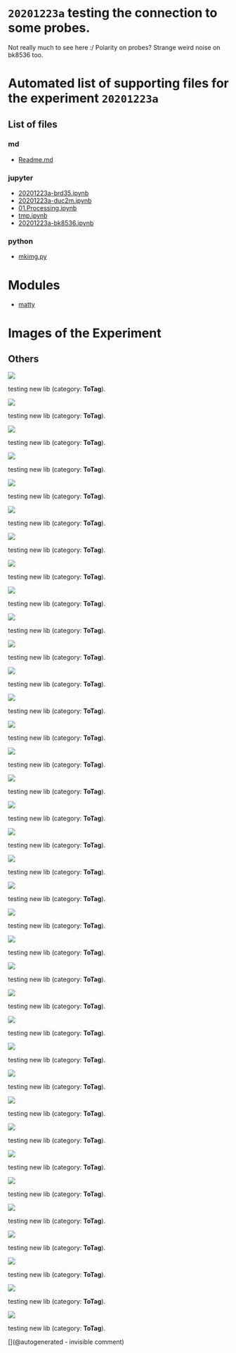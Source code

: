 # `20201223a` testing the connection to some probes.

Not really much to see here :/ Polarity on probes? Strange weird noise on bk8536 too.



# Automated list of supporting files for the __experiment `20201223a`__

## List of files

### md

* [Readme.md](/matty/20201223a/Readme.md)


### jupyter

* [20201223a-brd35.ipynb](/matty/20201223a/brd35/20201223a-brd35.ipynb)
* [20201223a-duc2m.ipynb](/matty/20201223a/duc2m/20201223a-duc2m.ipynb)
* [01.Processing.ipynb](/matty/20201223a/01.Processing.ipynb)
* [tmp.ipynb](/tmp.ipynb)
* [20201223a-bk8536.ipynb](/matty/20201223a/bk8536/20201223a-bk8536.ipynb)


### python

* [mkimg.py](/matty/20201223a/mkimg.py)





# Modules

* [matty](/matty/)




# Images of the Experiment

## Others

![](/matty/20201223a/20201223151952.jpg)

testing new lib (category: __ToTag__).

![](/matty/20201223a/20201223150151.jpg)

testing new lib (category: __ToTag__).

![](/matty/20201223a/20201223151849.jpg)

testing new lib (category: __ToTag__).

![](/matty/20201223a/20201223152525.jpg)

testing new lib (category: __ToTag__).

![](/matty/20201223a/20201223152804.jpg)

testing new lib (category: __ToTag__).

![](/matty/20201223a/20201223151754.jpg)

testing new lib (category: __ToTag__).

![](/matty/20201223a/20201223150219.jpg)

testing new lib (category: __ToTag__).

![](/matty/20201223a/20201223151925.jpg)

testing new lib (category: __ToTag__).

![](/matty/20201223a/20201223152445.jpg)

testing new lib (category: __ToTag__).

![](/matty/20201223a/20201223152821.jpg)

testing new lib (category: __ToTag__).

![](/matty/20201223a/20201223152010.jpg)

testing new lib (category: __ToTag__).

![](/matty/20201223a/20201223152028.jpg)

testing new lib (category: __ToTag__).

![](/matty/20201223a/bk8536/20201223150151.jpg)

testing new lib (category: __ToTag__).

![](/matty/20201223a/bk8536/20201223150219.jpg)

testing new lib (category: __ToTag__).

![](/matty/20201223a/brd35/20201223151952.jpg)

testing new lib (category: __ToTag__).

![](/matty/20201223a/brd35/20201223151849.jpg)

testing new lib (category: __ToTag__).

![](/matty/20201223a/brd35/20201223151754.jpg)

testing new lib (category: __ToTag__).

![](/matty/20201223a/brd35/20201223151925.jpg)

testing new lib (category: __ToTag__).

![](/matty/20201223a/brd35/20201223152010.jpg)

testing new lib (category: __ToTag__).

![](/matty/20201223a/brd35/20201223152028.jpg)

testing new lib (category: __ToTag__).

![](/matty/20201223a/duc2m/20201223152525.jpg)

testing new lib (category: __ToTag__).

![](/matty/20201223a/duc2m/20201223152804.jpg)

testing new lib (category: __ToTag__).

![](/matty/20201223a/duc2m/20201223152445.jpg)

testing new lib (category: __ToTag__).

![](/matty/20201223a/duc2m/20201223152821.jpg)

testing new lib (category: __ToTag__).

![](/matty/20201223a/bk8536/perpendiculaire.npz.png)

testing new lib (category: __ToTag__).

![](/matty/20201223a/bk8536/parallel.npz.png)

testing new lib (category: __ToTag__).

![](/matty/20201223a/brd35/20201223152010.npz.png)

testing new lib (category: __ToTag__).

![](/matty/20201223a/brd35/20201223152028.npz.png)

testing new lib (category: __ToTag__).

![](/matty/20201223a/brd35/20201223151754.npz.png)

testing new lib (category: __ToTag__).

![](/matty/20201223a/brd35/20201223151925.npz.png)

testing new lib (category: __ToTag__).

![](/matty/20201223a/brd35/20201223151952.npz.png)

testing new lib (category: __ToTag__).

![](/matty/20201223a/brd35/20201223151849.npz.png)

testing new lib (category: __ToTag__).

![](/matty/20201223a/duc2m/20201223152804.npz.png)

testing new lib (category: __ToTag__).

![](/matty/20201223a/duc2m/20201223152445.npz.png)

testing new lib (category: __ToTag__).

![](/matty/20201223a/duc2m/20201223152525.npz.png)

testing new lib (category: __ToTag__).

![](/matty/20201223a/duc2m/20201223152821.npz.png)

testing new lib (category: __ToTag__).










[](@autogenerated - invisible comment)